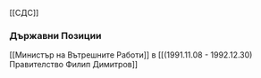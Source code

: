 [[СДС]]

### Държавни Позиции
[[Министър на Вътрешните Работи]] в [[(1991.11.08 - 1992.12.30) Правителство Филип Димитров]]